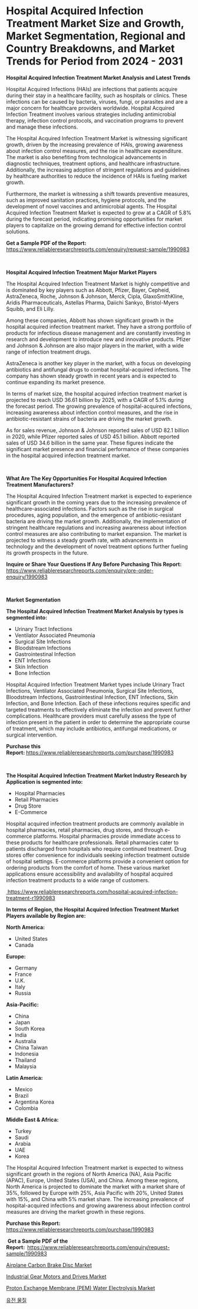 <p><h1>Hospital Acquired Infection Treatment Market Size and Growth, Market Segmentation, Regional and Country Breakdowns, and Market Trends for Period from 2024 -  2031</h1></p><p><strong>Hospital Acquired Infection Treatment Market Analysis and Latest Trends</strong></p>
<p><p>Hospital Acquired Infections (HAIs) are infections that patients acquire during their stay in a healthcare facility, such as hospitals or clinics. These infections can be caused by bacteria, viruses, fungi, or parasites and are a major concern for healthcare providers worldwide. Hospital Acquired Infection Treatment involves various strategies including antimicrobial therapy, infection control protocols, and vaccination programs to prevent and manage these infections.</p><p>The Hospital Acquired Infection Treatment Market is witnessing significant growth, driven by the increasing prevalence of HAIs, growing awareness about infection control measures, and the rise in healthcare expenditure. The market is also benefiting from technological advancements in diagnostic techniques, treatment options, and healthcare infrastructure. Additionally, the increasing adoption of stringent regulations and guidelines by healthcare authorities to reduce the incidence of HAIs is fueling market growth.</p><p>Furthermore, the market is witnessing a shift towards preventive measures, such as improved sanitation practices, hygiene protocols, and the development of novel vaccines and antimicrobial agents. The Hospital Acquired Infection Treatment Market is expected to grow at a CAGR of 5.8% during the forecast period, indicating promising opportunities for market players to capitalize on the growing demand for effective infection control solutions.</p></p>
<p><strong>Get a Sample PDF of the Report:&nbsp;</strong> <a href="https://www.reliableresearchreports.com/enquiry/request-sample/1990983">https://www.reliableresearchreports.com/enquiry/request-sample/1990983</a></p>
<p>&nbsp;</p>
<p><strong>Hospital Acquired Infection Treatment Major Market Players</strong></p>
<p><p>The Hospital Acquired Infection Treatment Market is highly competitive and is dominated by key players such as Abbott, Pfizer, Bayer, Cepheid, AstraZeneca, Roche, Johnson & Johnson, Merck, Cipla, GlaxoSmithKline, Aridis Pharmaceuticals, Astellas Pharma, Daiichi Sankyo, Bristol-Myers Squibb, and Eli Lilly.</p><p>Among these companies, Abbott has shown significant growth in the hospital acquired infection treatment market. They have a strong portfolio of products for infectious disease management and are constantly investing in research and development to introduce new and innovative products. Pfizer and Johnson & Johnson are also major players in the market, with a wide range of infection treatment drugs.</p><p>AstraZeneca is another key player in the market, with a focus on developing antibiotics and antifungal drugs to combat hospital-acquired infections. The company has shown steady growth in recent years and is expected to continue expanding its market presence.</p><p>In terms of market size, the hospital acquired infection treatment market is projected to reach USD 36.61 billion by 2025, with a CAGR of 5.1% during the forecast period. The growing prevalence of hospital-acquired infections, increasing awareness about infection control measures, and the rise in antibiotic-resistant strains of bacteria are driving the market growth.</p><p>As for sales revenue, Johnson & Johnson reported sales of USD 82.1 billion in 2020, while Pfizer reported sales of USD 45.1 billion. Abbott reported sales of USD 34.6 billion in the same year. These figures indicate the significant market presence and financial performance of these companies in the hospital acquired infection treatment market.</p></p>
<p>&nbsp;</p>
<p><strong>What Are The Key Opportunities For Hospital Acquired Infection Treatment Manufacturers?</strong></p>
<p><p>The Hospital Acquired Infection Treatment market is expected to experience significant growth in the coming years due to the increasing prevalence of healthcare-associated infections. Factors such as the rise in surgical procedures, aging population, and the emergence of antibiotic-resistant bacteria are driving the market growth. Additionally, the implementation of stringent healthcare regulations and increasing awareness about infection control measures are also contributing to market expansion. The market is projected to witness a steady growth rate, with advancements in technology and the development of novel treatment options further fueling its growth prospects in the future.</p></p>
<p><strong>Inquire or Share Your Questions If Any Before Purchasing This Report:</strong> <a href="https://www.reliableresearchreports.com/enquiry/pre-order-enquiry/1990983">https://www.reliableresearchreports.com/enquiry/pre-order-enquiry/1990983</a></p>
<p>&nbsp;</p>
<p><strong>Market Segmentation</strong></p>
<p><strong>The Hospital Acquired Infection Treatment Market Analysis by types is segmented into:</strong></p>
<p><ul><li>Urinary Tract Infections</li><li>Ventilator Associated Pneumonia</li><li>Surgical Site Infections</li><li>Bloodstream Infections</li><li>Gastrointestinal Infection</li><li>ENT Infections</li><li>Skin Infection</li><li>Bone Infection</li></ul></p>
<p><p>Hospital Acquired Infection Treatment Market types include Urinary Tract Infections, Ventilator Associated Pneumonia, Surgical Site Infections, Bloodstream Infections, Gastrointestinal Infection, ENT Infections, Skin Infection, and Bone Infection. Each of these infections requires specific and targeted treatments to effectively eliminate the infection and prevent further complications. Healthcare providers must carefully assess the type of infection present in the patient in order to determine the appropriate course of treatment, which may include antibiotics, antifungal medications, or surgical intervention.</p></p>
<p><strong>Purchase this Report:&nbsp;</strong><a href="https://www.reliableresearchreports.com/purchase/1990983">https://www.reliableresearchreports.com/purchase/1990983</a></p>
<p>&nbsp;</p>
<p><strong>The Hospital Acquired Infection Treatment Market Industry Research by Application is segmented into:</strong></p>
<p><ul><li>Hospital Pharmacies</li><li>Retail Pharmacies</li><li>Drug Store</li><li>E-Commerce</li></ul></p>
<p><p>Hospital acquired infection treatment products are commonly available in hospital pharmacies, retail pharmacies, drug stores, and through e-commerce platforms. Hospital pharmacies provide immediate access to these products for healthcare professionals. Retail pharmacies cater to patients discharged from hospitals who require continued treatment. Drug stores offer convenience for individuals seeking infection treatment outside of hospital settings. E-commerce platforms provide a convenient option for ordering products from the comfort of home. These various market applications ensure accessibility and availability of hospital acquired infection treatment products to a wide range of customers.</p></p>
<p><a href="https://www.reliableresearchreports.com/hospital-acquired-infection-treatment-r1990983">&nbsp;https://www.reliableresearchreports.com/hospital-acquired-infection-treatment-r1990983</a></p>
<p><strong>In terms of Region, the Hospital Acquired Infection Treatment Market Players available by Region are:</strong></p>
<p>
    <p> <strong> North America: </strong>
        <ul>
            <li>United States</li>
            <li>Canada</li>
        </ul>
        </p> 
    <p> <strong> Europe: </strong>
        <ul>
            <li>Germany</li>
            <li>France</li>
            <li>U.K.</li>
            <li>Italy</li>
            <li>Russia</li>
        </ul>
        </p> 
    <p> <strong> Asia-Pacific: </strong>
        <ul>
            <li>China</li>
            <li>Japan</li>
            <li>South Korea</li>
            <li>India</li>
            <li>Australia</li>
            <li>China Taiwan</li>
            <li>Indonesia</li>
            <li>Thailand</li>
            <li>Malaysia</li>
        </ul>
        </p> 
    <p> <strong> Latin America: </strong>
        <ul>
            <li>Mexico</li>
            <li>Brazil</li>
            <li>Argentina Korea</li>
            <li>Colombia</li>
        </ul>
        </p> 
    <p> <strong> Middle East & Africa: </strong>
        <ul>
            <li>Turkey</li>
            <li>Saudi</li>
            <li>Arabia</li>
            <li>UAE</li>
            <li>Korea</li>
        </ul>
    </p>
    </p>
<p><p>The Hospital Acquired Infection Treatment market is expected to witness significant growth in the regions of North America (NA), Asia Pacific (APAC), Europe, United States (USA), and China. Among these regions, North America is projected to dominate the market with a market share of 35%, followed by Europe with 25%, Asia Pacific with 20%, United States with 15%, and China with 5% market share. The increasing prevalence of hospital-acquired infections and growing awareness about infection control measures are driving the market growth in these regions.</p></p>
<p><strong>Purchase this Report: </strong><a href="https://www.reliableresearchreports.com/purchase/1990983">https://www.reliableresearchreports.com/purchase/1990983</a></p>
<p>&nbsp;<strong>Get a Sample PDF of the Report:&nbsp;&nbsp;</strong><a href="https://www.reliableresearchreports.com/enquiry/request-sample/1990983">https://www.reliableresearchreports.com/enquiry/request-sample/1990983</a></p>
<p><strong></strong></p>
<p><p><a href="https://github.com/derrinmiltonellis35gcl/Market-Research-Report-List-4/blob/main/airplane-carbon-brake-disc-market.md">Airplane Carbon Brake Disc Market</a></p><p><a href="https://github.com/Sherrillcrooksxa8i18ucf2m/Market-Research-Report-List-3/blob/main/industrial-gear-motors-and-drives-market.md">Industrial Gear Motors and Drives Market</a></p><p><a href="https://github.com/AlysaLedner2023/Market-Research-Report-List-2/blob/main/proton-exchange-membrane-pem-water-electrolysis-market.md">Proton Exchange Membrane (PEM) Water Electrolysis Market</a></p><p><a href="https://github.com/mofijurk071/Market-Research-Report-List-2/blob/main/881622573175.md">유전 물질</a></p></p>